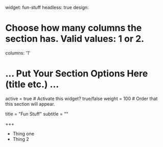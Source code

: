widget: fun-stuff
headless: true
design:
  # Choose how many columns the section has. Valid values: 1 or 2.
  columns: '1'


# ... Put Your Section Options Here (title etc.) ...
active = true  # Activate this widget? true/false
weight = 100  # Order that this section will appear.

title = "Fun Stuff"
subtitle = ""

+++
* Thing one
* Thing 2